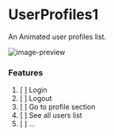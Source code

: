 # UserProfiles1

An Animated user profiles list.

![image-preview](gif)

### Features

1. [ ] Login
2. [ ] Logout
3. [ ] Go to profile section
4. [ ] See all users list
5. [ ] ...